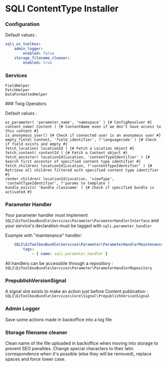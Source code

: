SQLI ContentType Installer
========================

### Configuration

Default values :
```yml
sqli_ez_toolbox:
    admin_logger:
        enabled: false
    storage_filename_cleaner:
        enabled: true
```

### Services

```shell script
FieldHelper
FetchHelper
DataFormattedHelper
```


### Twig Operators

Default values :
```twig
ez_parameter( 'parameter_name', 'namespace' ) {# ConfigResolver #}
content_name( Content ) {# ContentName even if we don't have access to this content #}
is_anonymous_user() {# Check if connected user is an anonymous user #}
empty_field( Content, 'field_identifier', ?'languagecode' ) {# Check if field exists and empty #}
fetch_location( locationId ) {# Fetch a Location object #}
fetch_content( contentId ) {# Fetch a Content object #}
fetch_ancestor( locationId|Location, 'contentTypeIdentifier' ) {# Search first ancestor of specified content type identifier #}
fetch_children( locationId|Location, ?'contentTypeIdentifier' ) {# Retrieve all children filtered with specified content type identifier #}
render_children( locationId|Location, 'viewType', 'contentTypeIdentifier', ?'params to template )
bundle_exists( 'bundle classname' ) {# Check if specified bundle is activated #}
```

### Parameter Handler

Your parameter handler must implement `SQLI\EzToolboxBundle\Services\Parameter\ParameterHandlerInterface` and your service's declaration must be tagged with `sqli.parameter_handler`

Example with "maintenance" handler:
```yaml
    SQLI\EzToolboxBundle\Services\Parameter\ParameterHandlerMaintenance:
        tags:
            - { name: sqli.parameter_handler }
```

All handlers can be accessible through a repository : `SQLI\EzToolboxBundle\Services\Parameter\ParameterHandlerRepository`

### PrepublishVersionSignal

A signal slot exists to make an action just before Content publication : `SQLI\EzToolboxBundle\Services\Core\Signal\PrepublishVersionSignal`

### Admin Logger

Save some actions made in backoffice into a log file

### Storage filename cleaner

Clean name of the file uploaded in backoffice when moving into storage to prevent SEO penalties.
Change special characters to their latin correspondence when it's possible (else they will be removed), replace spaces and force lower case.
 